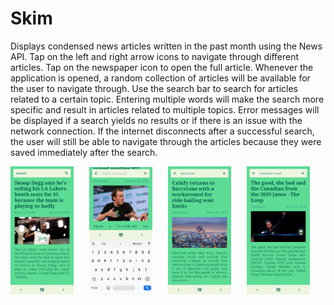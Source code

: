 # Skim
Displays condensed news articles written in the past month using the News API. Tap on the left and right arrow icons to navigate through different articles. Tap on the newspaper icon to open the full article. Whenever the application is opened, a random collection of articles will be available for the user to navigate through. Use the search bar to search for articles related to a certain topic. Entering multiple words will make the search more specific and result in articles related to multiple topics. Error messages will be displayed if a search yields no results or if there is an issue with the network connection. If the internet disconnects after a successful search, the user will still be able to navigate through the articles because they were saved immediately after the search.  
<pre>
<img src="https://github.com/daniel-sm-yu/Skim/blob/master/SkimREADME/SkimInitial.jpg" width="20%">   <img src="https://github.com/daniel-sm-yu/Skim/blob/master/SkimREADME/SkimSearch.jpg" width="20%">   <img src="https://github.com/daniel-sm-yu/Skim/blob/master/SkimREADME/Skim1.jpg" width="20%">   <img src="https://github.com/daniel-sm-yu/Skim/blob/master/SkimREADME/Skim2.jpg" width="20%">   <img src="https://github.com/daniel-sm-yu/Skim/blob/master/SkimREADME/SkimNoResults.jpg" width="20%">   <img src="https://github.com/daniel-sm-yu/Skim/blob/master/SkimREADME/SkimNetwork.jpg" width="20%">
</pre>
